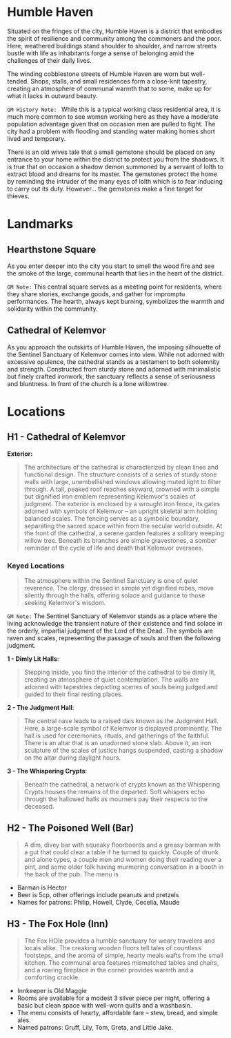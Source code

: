 # Humble Haven

Situated on the fringes of the city, Humble Haven is a district that embodies the spirit of resilience and community among the commoners and the poor. Here, weathered buildings stand shoulder to shoulder, and narrow streets bustle with life as inhabitants forge a sense of belonging amid the challenges of their daily lives.

The winding cobblestone streets of Humble Haven are worn but well-tended. Shops, stalls, and small residences form a close-knit tapestry, creating an atmosphere of communal warmth that to some, make up for what it lacks in outward beauty.

`GM History Note: ` While this is a typical working class residential area, it is much more common to see women working here as they have a moderate population advantage given that on occasion men are pulled to fight. The city had a problem with flooding and standing water making homes short lived and temporary. 

There is an old wives tale that a small gemstone should be placed on any entrance to your home within the district to protect you from the shadows. It is true that on occasion a shadow demon summoned by a servant of lolth to extract blood and dreams for its master. The gemstones protect the home by reminding the intruder of the many eyes of lolth which is to fear inducing to carry out its duty. However... the gemstones make a fine target for thieves.

# Landmarks

## Hearthstone Square

As you enter deeper into the city you start to smell the wood fire and see the smoke of the large, communal hearth that lies in the heart of the district. 

`GM Note:` This central square serves as a meeting point for residents, where they share stories, exchange goods, and gather for impromptu performances. The hearth, always kept burning, symbolizes the warmth and solidarity within the community.

## Cathedral of Kelemvor

As you approach the outskirts of Humble Haven, the imposing silhouette of the Sentinel Sanctuary of Kelemvor comes into view. While not adorned with excessive opulence, the cathedral stands as a testament to both solemnity and strength. Constructed from sturdy stone and adorned with minimalistic but finely crafted ironwork, the sanctuary reflects a sense of seriousness and bluntness. In front of the church is a lone willowtree.

# Locations

## H1 - Cathedral of Kelemvor

**Exterior:** 
> The architecture of the cathedral is characterized by clean lines and functional design. The structure consists of a series of sturdy stone walls with large, unembellished windows allowing muted light to filter through. A tall, peaked roof reaches skyward, crowned with a simple but dignified iron emblem representing Kelemvor's scales of judgment. The exterior is enclosed by a wrought iron fence, its gates adorned with symbols of Kelemvor – an upright skeletal arm holding balanced scales. The fencing serves as a symbolic boundary, separating the sacred space within from the secular world outside. At the front of the cathedral, a serene garden features a solitary weeping willow tree. Beneath its branches are simple gravestones, a somber reminder of the cycle of life and death that Kelemvor oversees.

### Keyed Locations

> The atmosphere within the Sentinel Sanctuary is one of quiet reverence. The clergy, dressed in simple yet dignified robes, move silently through the halls, offering solace and guidance to those seeking Kelemvor's wisdom.

`GM Note:` The Sentinel Sanctuary of Kelemvor stands as a place where the living acknowledge the transient nature of their existence and find solace in the orderly, impartial judgment of the Lord of the Dead. The symbols are raven and scales, representing the passage of souls and then the following judgment.

**1 - Dimly Lit Halls**: 
> Stepping inside, you find the interior of the cathedral to be dimly lit, creating an atmosphere of quiet contemplation. The walls are adorned with tapestries depicting scenes of souls being judged and guided to their final resting places.

**2 - The Judgment Hall**: 
> The central nave leads to a raised dais known as the Judgment Hall. Here, a large-scale symbol of Kelemvor is displayed prominently. The hall is used for ceremonies, rituals, and gatherings of the faithful. There is an altar that is an unadorned stone slab. Above it, an iron sculpture of the scales of justice hangs suspended, casting a shadow on the altar during daylight hours.

**3 - The Whispering Crypts**: 
> Beneath the cathedral, a network of crypts known as the Whispering Crypts houses the remains of the departed. Soft whispers echo through the hallowed halls as mourners pay their respects to the deceased.

## H2 - The Poisoned Well (Bar)

> A dim, divey bar with squeaky floorboords and a greasy barman with a gut that could clear a table if he turned to quickly. Couple of drunk and alone types, a couple men and women doing their reading over a pint, and some older folk having murmering conversation in a booth in the back of the pub. The menu is

- Barman is Hector
- Beer is 5cp, other offerings include peanuts and pretzels
- Names for patrons: Philip, Howell, Clyde, Cecelia, Maude

## H3 - The Fox Hole (Inn)

> The Fox HOle provides a humble sanctuary for weary travelers and locals alike. The creaking wooden floors tell tales of countless footsteps, and the aroma of simple, hearty meals wafts from the small kitchen. The communal area features mismatched tables and chairs, and a roaring fireplace in the corner provides warmth and a comforting crackle.

- Innkeeper is Old Maggie
- Rooms are available for a modest 3 silver piece per night, offering a basic but clean space with well-worn quilts and a washbasin.
- The menu consists of hearty, affordable fare – stew, bread, and simple ales.
- Named patrons: Gruff, Lily, Tom, Greta, and Little Jake.
